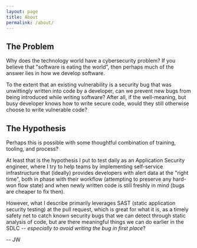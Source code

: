 ```yaml
---
layout: page
title: About
permalink: /about/
---
```

## The Problem
Why does the technology world have a cybersecurity problem? If you believe that "software is eating the world", then perhaps much of the answer lies in how we develop software.

To the extent that an existing vulnerability is a security bug that was unwittingly written into code by a developer, can we prevent new bugs from being introduced while writing software? After all, if the well-meaning, but busy developer knows how to write secure code, would they still otherwise choose to write vulnerable code?

## The Hypothesis
Perhaps this is possible with some thoughtful combination of training, tooling, and process? 

At least that is the hypothesis I put to test daily as an Application Security engineer, where I try to help teams by implementing self-service infrastructure that (ideally) provides developers with alert data at the "right time", both in phase with their workflow (attempting to preserve any hard-won flow state) and when newly written code is still freshly in mind (bugs are cheaper to fix then).

However, what I describe primarily leverages SAST (static application security testing) at the pull request, which is great for what it is, as a timely safety net to catch known security bugs that we can detect through static analysis of code, but are there meaningful things we can do earlier in the SDLC -- _especially to avoid writing the bug in first place_?

 -- JW
